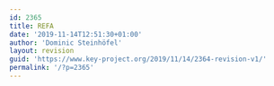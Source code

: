 ```yaml
---
id: 2365
title: REFA
date: '2019-11-14T12:51:30+01:00'
author: 'Dominic Steinhöfel'
layout: revision
guid: 'https://www.key-project.org/2019/11/14/2364-revision-v1/'
permalink: '/?p=2365'
---
```



